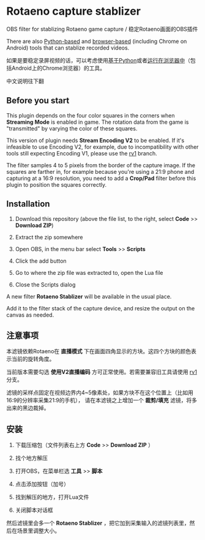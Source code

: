 # Rotaeno capture stablizer
OBS filter for stablizing Rotaeno game capture / 稳定Rotaeno画面的OBS插件

There are also [Python-based](https://github.com/Lawrenceeeeeeee/python_rotaeno_stabilizer) and [browser-based](https://linnaea.github.io/rotaeno-stablizer/) (including Chrome on Android) tools that can stablize recorded videos.

如果是要稳定录屏视频的话，可以考虑使用[基于Python](https://github.com/Lawrenceeeeeeee/python_rotaeno_stabilizer)或者[运行在浏览器中](https://linnaea.github.io/rotaeno-stablizer/)（包括Android上的Chrome浏览器）的工具。

中文说明往下翻

## Before you start
This plugin depends on the four color squares in the corners when **Streaming Mode** is enabled in game.
The rotation data from the game is "transmitted" by varying the color of these squares.

This version of plugin needs **Stream Encoding V2** to be enabled. If it's infeasible to use Encoding V2,
for example, due to incompatibility with other tools still expecting Encoding V1,
please use the [rv1](https://github.com/linnaea/obs-rotaeno-stablizer/tree/rv1) branch.

The filter samples 4 to 5 pixels from the border of the capture image. If the squares are farther in,
for example because you're using a 21:9 phone and capturing at a 16:9 resolution, you need to
add a **Crop/Pad** filter before this plugin to position the squares correctly.

## Installation
1. Download this repository (above the file list, to the right, select **Code** >> **Download ZIP**)

2. Extract the zip somewhere

3. Open OBS, in the menu bar select **Tools** >> **Scripts**

4. Click the add button

5. Go to where the zip file was extracted to, open the Lua file

6. Close the Scripts dialog

A new filter **Rotaeno Stablizer** will be available in the usual place.

Add it to the filter stack of the capture device, and resize the output on the canvas as needed.

## 注意事项
本滤镜依赖Rotaeno在 **直播模式** 下在画面四角显示的方块。这四个方块的颜色表示当前的旋转角度。

当前版本需要勾选 **使用V2直播编码** 方可正常使用。若需要兼容旧工具请使用
[rv1](https://github.com/linnaea/obs-rotaeno-stablizer/tree/rv1) 分支。

滤镜的采样点固定在视频边界内4~5像素处，如果方块不在这个位置上（比如用16:9的分辨率采集21:9的手机），
请在本滤镜之上增加一个 **裁剪/填充** 滤镜，将多出来的黑边裁掉。

## 安装
1. 下载压缩包（文件列表右上方 **Code** >> **Download ZIP** ）

2. 找个地方解压

3. 打开OBS，在菜单栏选 **工具** >> **脚本**

4. 点击添加按钮（加号）

5. 找到解压的地方，打开Lua文件

6. 关闭脚本对话框

然后滤镜里会多一个 **Rotaeno Stablizer** ，把它加到采集输入的滤镜列表里，然后在场景里调整大小。

